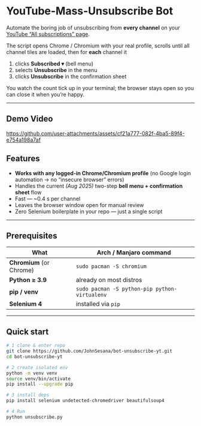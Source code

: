 # YouTube-Mass-Unsubscribe Bot

Automate the boring job of unsubscribing from **every channel** on your
[YouTube “All subscriptions” page](https://www.youtube.com/feed/channels).

The script opens Chrome / Chromium with your real profile, scrolls until
all channel tiles are loaded, then for **each** channel it

1. clicks **Subscribed ▾** (bell menu)  
2. selects **Unsubscribe** in the menu  
3. clicks **Unsubscribe** in the confirmation sheet  

You watch the count tick up in your terminal; the browser stays open so
you can close it when you’re happy.

---

## Demo Video


https://github.com/user-attachments/assets/cf21a777-082f-4ba5-89f4-e754a198a7af




## Features

* **Works with any logged-in Chrome/Chromium profile** (no Google login
  automation → no “insecure browser” errors)
* Handles the current *(Aug 2025)* two-step **bell menu + confirmation
  sheet** flow
* Fast — ~0.4 s per channel
* Leaves the browser window open for manual review
* Zero Selenium boilerplate in your repo — just a single script

---

## Prerequisites

| What                       | Arch / Manjaro command                              |
|----------------------------|-----------------------------------------------------|
| **Chromium** (or Chrome)   | `sudo pacman -S chromium`                           |
| **Python ≥ 3.9**           | already on most distros                             |
| **pip / venv**             | `sudo pacman -S python-pip python-virtualenv`       |
| **Selenium 4**             | installed via `pip`                                 |

---

## Quick start

```bash
# 1 clone & enter repo
git clone https://github.com/JohnSesana/bot-unsubscribe-yt.git
cd bot-unsubscribe-yt

# 2 create isolated env
python -m venv venv
source venv/bin/activate
pip install --upgrade pip

# 3 install deps
pip install selenium undetected-chromedriver beautifulsoup4

# 4 Run
python unsubscribe.py
